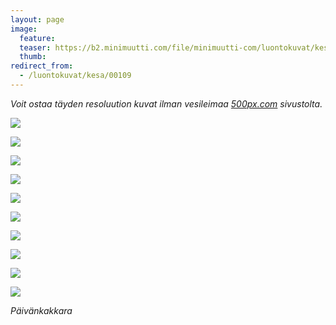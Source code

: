 ```yaml
---
layout: page
image:
  feature:
  teaser: https://b2.minimuutti.com/file/minimuutti-com/luontokuvat/kes%C3%A4/7/DS31640-245px.jpg
  thumb:
redirect_from:
  - /luontokuvat/kesa/00109
---
```


*Voit ostaa täyden resoluution kuvat ilman vesileimaa [500px.com](https://500px.com/minimuutticom/galleries/daisies) sivustolta.*

[![](https://b2.minimuutti.com/file/minimuutti-com/luontokuvat/kes%C3%A4/7/DS31620-800px.jpg)](https://dl.dropboxusercontent.com/sh/ea1wtnz7z734o12/AADA5jFqglZcK-U-N7Ub7Q2fa/luontokuvat/kes%C3%A4/7/DS31620.jpg)

[![](https://b2.minimuutti.com/file/minimuutti-com/luontokuvat/kes%C3%A4/7/DS31619-800px.jpg)](https://dl.dropboxusercontent.com/sh/ea1wtnz7z734o12/AAD1PaVZxMNFZjGSJ1ApkzNKa/luontokuvat/kes%C3%A4/7/DS31619.jpg)

[![](https://b2.minimuutti.com/file/minimuutti-com/luontokuvat/kes%C3%A4/7/DS31623-800px.jpg)](https://dl.dropboxusercontent.com/sh/ea1wtnz7z734o12/AACjmkKfD7xh6Qul3ohsMGHca/luontokuvat/kes%C3%A4/7/DS31623.jpg)

[![](https://b2.minimuutti.com/file/minimuutti-com/luontokuvat/kes%C3%A4/7/DS31624-800px.jpg)](https://dl.dropboxusercontent.com/sh/ea1wtnz7z734o12/AAByBt7m1fL6lucJDXAMJnNMa/luontokuvat/kes%C3%A4/7/DS31624.jpg)

[![](https://b2.minimuutti.com/file/minimuutti-com/luontokuvat/kes%C3%A4/7/DS31625-800px.jpg)](https://dl.dropboxusercontent.com/sh/ea1wtnz7z734o12/AAA62c1yeplAoEurLqO9zoP5a/luontokuvat/kes%C3%A4/7/DS31625.jpg)

[![](https://b2.minimuutti.com/file/minimuutti-com/luontokuvat/kes%C3%A4/7/DS31640-800px.jpg)](https://dl.dropboxusercontent.com/sh/ea1wtnz7z734o12/AAB-oMuWbskVwY0vmpxDAhOja/luontokuvat/kes%C3%A4/7/DS31640.jpg)

[![](https://b2.minimuutti.com/file/minimuutti-com/luontokuvat/kes%C3%A4/7/DS31636-800px.jpg)](https://dl.dropboxusercontent.com/sh/ea1wtnz7z734o12/AAAnuQSUKt8C1ieXX207wJuPa/luontokuvat/kes%C3%A4/7/DS31636.jpg)

[![](https://b2.minimuutti.com/file/minimuutti-com/luontokuvat/kes%C3%A4/7/DS31637-800px.jpg)](https://dl.dropboxusercontent.com/sh/ea1wtnz7z734o12/AABiemMIcvbve3mGfY_JLv_Ha/luontokuvat/kes%C3%A4/7/DS31637.jpg)

[![](https://b2.minimuutti.com/file/minimuutti-com/luontokuvat/kes%C3%A4/7/DS31642-800px.jpg)](https://dl.dropboxusercontent.com/sh/ea1wtnz7z734o12/AACh6F7hEgoCg9FhXFfnqtGQa/luontokuvat/kes%C3%A4/7/DS31642.jpg)

[![](https://b2.minimuutti.com/file/minimuutti-com/luontokuvat/kes%C3%A4/7/DS31641-800px.jpg)](https://dl.dropboxusercontent.com/sh/ea1wtnz7z734o12/AADJLWi6tsTv5AGsUdRhW_Ula/luontokuvat/kes%C3%A4/7/DS31641.jpg)

*Päivänkakkara*
